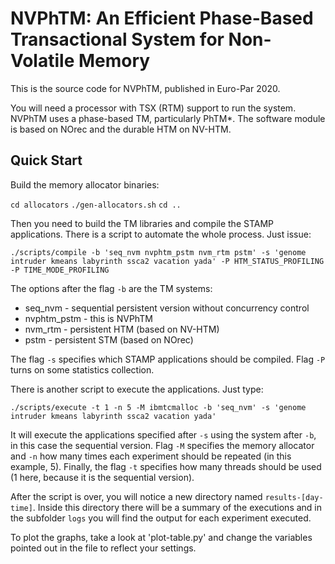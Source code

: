NVPhTM: An Efficient Phase-Based Transactional System for Non-Volatile Memory
===============

This is the source code for NVPhTM, published in Euro-Par 2020.

You will need a processor with TSX (RTM) support to run the system. NVPhTM
uses a phase-based TM, particularly PhTM\*. The software module is based on
NOrec and the durable HTM on NV-HTM.


Quick Start
-----------

Build the memory allocator binaries:

`cd allocators`
`./gen-allocators.sh`
`cd ..`

Then you need to build the TM libraries and compile the STAMP applications.
There is a script to automate the whole process. Just issue:

`./scripts/compile -b 'seq_nvm nvphtm_pstm nvm_rtm pstm' -s 'genome intruder kmeans labyrinth ssca2 vacation yada' -P HTM_STATUS_PROFILING -P TIME_MODE_PROFILING`

The options after the flag `-b` are the TM systems:

* seq\_nvm - sequential persistent version without concurrency control
* nvphtm\_pstm - this is NVPhTM
* nvm\_rtm - persistent HTM (based on NV-HTM)
* pstm - persistent STM (based on NOrec)

The flag `-s` specifies which STAMP applications should be compiled. Flag `-P`
turns on some statistics collection.

There is another script to execute the applications. Just type:

`./scripts/execute -t 1 -n 5 -M ibmtcmalloc -b 'seq_nvm' -s 'genome intruder kmeans labyrinth ssca2 vacation yada'`

It will execute the applications specified after `-s` using the system after
`-b`, in this case the sequential version. Flag `-M` specifies the memory
allocator and `-n` how many times each experiment should be repeated (in this
example, 5). Finally, the flag `-t` specifies how many threads should be used
(1 here, because it is the sequential version).

After the script is over, you will notice a new directory named
`results-[day-time]`. Inside this directory there will be a summary of the executions
and in the subfolder `logs` you will find the output for each experiment executed.


To plot the graphs, take a look at 'plot-table.py' and change the variables
pointed out in the file to reflect your settings. 

